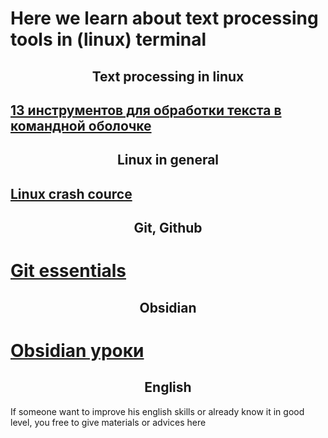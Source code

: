 # Here we learn about text processing tools in (linux) terminal

<center><h2> Text processing in linux</h2></center>

## [13 инструментов для обработки текста в командной оболочке](https://habr.com/ru/companies/itsumma/articles/492932/#11)

<center><h2> Linux in general</h2></center>

## [Linux crash cource](https://www.youtube.com/playlist?list=PLT98CRl2KxKHKd_tH3ssq0HPrThx2hESW)

<center><h2> Git, Github</h2></center>

# [Git essentials](https://www.youtube.com/watch?v=2sjqTHE0zok&list=PLyzOVJj3bHQuloKGG59rS43e29ro7I57J)
<center><h2> Obsidian</h2></center>

# [Obsidian уроки](https://www.youtube.com/watch?v=CKRgUveNZx8&list=PLeDR6lYFEHWEUxwSA8OplPLvk50DCVraH)

<center><h2> English</h2></center>

If someone want to improve his english skills or already know it in good level, you free to give materials or advices here 